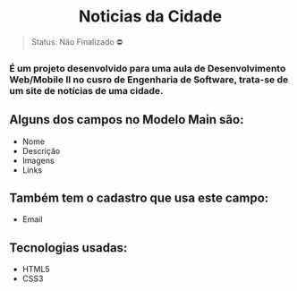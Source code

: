 <h1 align="center">Noticias da Cidade</h1>

> Status: Não Finalizado ⛔

### É um projeto desenvolvido para uma aula de Desenvolvimento Web/Mobile II no cusro de Engenharia de Software, trata-se de um site de notícias de uma cidade.

## Alguns dos campos no Modelo Main são:

+ Nome
+ Descrição
+ Imagens
+ Links

## Também tem o cadastro que usa este campo:

+ Email

## Tecnologias usadas:

+ HTML5
+ CSS3
